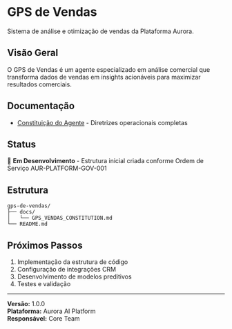 # GPS de Vendas

Sistema de análise e otimização de vendas da Plataforma Aurora.

## Visão Geral

O GPS de Vendas é um agente especializado em análise comercial que transforma dados de vendas em insights acionáveis para maximizar resultados comerciais.

## Documentação

- [Constituição do Agente](docs/GPS_VENDAS_CONSTITUTION.md) - Diretrizes operacionais completas

## Status

🚧 **Em Desenvolvimento** - Estrutura inicial criada conforme Ordem de Serviço AUR-PLATFORM-GOV-001

## Estrutura

```
gps-de-vendas/
├── docs/
│   └── GPS_VENDAS_CONSTITUTION.md
└── README.md
```

## Próximos Passos

1. Implementação da estrutura de código
2. Configuração de integrações CRM
3. Desenvolvimento de modelos preditivos
4. Testes e validação

---

**Versão:** 1.0.0  
**Plataforma:** Aurora AI Platform  
**Responsável:** Core Team